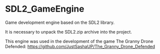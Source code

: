 # SDL2_GameEngine
Game development engine based on the SDL2 library. 

It is necessary to unpack the SDL2.zip archive into the project.

This engine was used in the development of the game The Granny Drone Defended: https://github.com/JustSashaUP/The_Granny_Drone_Defended
